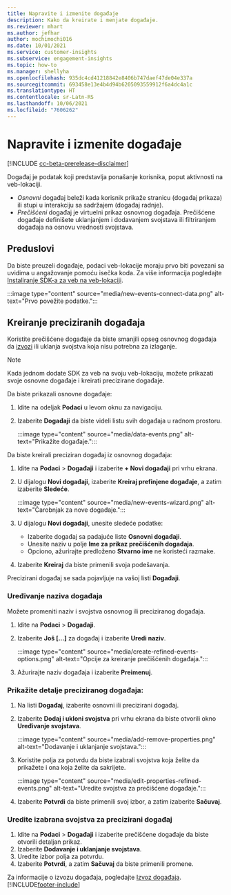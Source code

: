```yaml
---
title: Napravite i izmenite događaje
description: Kako da kreirate i menjate događaje.
ms.reviewer: mhart
ms.author: jefhar
author: mochimochi016
ms.date: 10/01/2021
ms.service: customer-insights
ms.subservice: engagement-insights
ms.topic: how-to
ms.manager: shellyha
ms.openlocfilehash: 935dc4cd41218842e8406b747daef47de04e337a
ms.sourcegitcommit: 693458e13e4b4d94b6205093559912f6a4dc4a1c
ms.translationtype: HT
ms.contentlocale: sr-Latn-RS
ms.lasthandoff: 10/06/2021
ms.locfileid: "7606262"
---
```

# <a name="create-and-modify-events"></a>Napravite i izmenite događaje

[!INCLUDE [cc-beta-prerelease-disclaimer](includes/cc-beta-prerelease-disclaimer.md)]

Događaj je podatak koji predstavlja ponašanje korisnika, poput aktivnosti na veb-lokaciji.

- *Osnovni* događaj beleži kada korisnik prikaže stranicu (događaj prikaza) ili stupi u interakciju sa sadržajem (događaj radnje).
- *Prečišćeni* događaj je virtuelni prikaz osnovnog događaja. Prečišćene događaje definišete uklanjanjem i dodavanjem svojstava ili filtriranjem događaja na osnovu vrednosti svojstava.

## <a name="prerequisites"></a>Preduslovi

Da biste preuzeli događaje, podaci veb-lokacije moraju prvo biti povezani sa uvidima u angažovanje pomoću isečka koda. Za više informacija pogledajte [Instaliranje SDK-a za veb na veb-lokaciji](instrument-website.md).

 :::image type="content" source="media/new-events-connect-data.png" alt-text="Prvo povežite podatke.":::

## <a name="create-refined-events"></a>Kreiranje preciziranih događaja

Koristite prečišćene događaje da biste smanjili opseg osnovnog događaja da [izvozi](export-events.md) ili uklanja svojstva koja nisu potrebna za izlaganje.

> [!NOTE]
> Kada jednom dodate SDK za veb na svoju veb-lokaciju, možete prikazati svoje osnovne događaje i kreirati precizirane događaje. 

Da biste prikazali osnovne događaje:

1. Idite na odeljak **Podaci** u levom oknu za navigaciju.

1. Izaberite **Događaji** da biste videli listu svih događaja u radnom prostoru.

    :::image type="content" source="media/data-events.png" alt-text="Prikažite događaje.":::

Da biste kreirali preciziran događaj iz osnovnog događaja: 

1. Idite na **Podaci** > **Događaji** i izaberite **+ Novi događaji** pri vrhu ekrana.

1. U dijalogu **Novi događaji**, izaberite **Kreiraj prefinjene događaje**, a zatim izaberite **Sledeće**.
   
     :::image type="content" source="media/new-events-wizard.png" alt-text="Čarobnjak za nove događaje.":::
     
1. U dijalogu **Novi događaji**, unesite sledeće podatke:

   - Izaberite događaj sa padajuće liste **Osnovni događaji**.
   - Unesite naziv u polje **Ime za prikaz prečišćenih događaja**.
   - Opciono, ažurirajte predloženo **Stvarno ime** ne koristeći razmake.

1. Izaberite **Kreiraj** da biste primenili svoja podešavanja.

Precizirani događaj se sada pojavljuje na vašoj listi **Događaji**.

### <a name="edit-event-name"></a>Uređivanje naziva događaja

Možete promeniti naziv i svojstva osnovnog ili preciziranog događaja.

1. Idite na **Podaci** > **Događaji**. 

1. Izaberite **Još [...]** za događaj i izaberite **Uredi naziv**.
    
     :::image type="content" source="media/create-refined-events-options.png" alt-text="Opcije za kreiranje prečišćenih događaja.":::

3. Ažurirajte naziv događaja i izaberite **Preimenuj**.

### <a name="view-the-details-of-a-refined-event"></a>Prikažite detalje preciziranog događaja:

1. Na listi **Događaj**, izaberite osnovni ili precizirani događaj. 

1. Izaberite **Dodaj i ukloni svojstva** pri vrhu ekrana da biste otvorili okno **Uređivanje svojstava**. 

     :::image type="content" source="media/add-remove-properties.png" alt-text="Dodavanje i uklanjanje svojstava.":::

1. Koristite polja za potvrdu da biste izabrali svojstva koja želite da prikažete i ona koja želite da sakrijete. 

   :::image type="content" source="media/edit-properties-refined-events.png" alt-text="Uredite svojstva za prečišćene događaje.":::

1. Izaberite **Potvrdi** da biste primenili svoj izbor, a zatim izaberite **Sačuvaj**.


### <a name="edit-selected-properties-for-a-refined-event"></a>Uredite izabrana svojstva za precizirani događaj

1. Idite na **Podaci** > **Događaji** i izaberite prečišćene događaje da biste otvorili detaljan prikaz.
1. Izaberite **Dodavanje i uklanjanje svojstava**. 
1. Uredite izbor polja za potvrdu.
1. Izaberite **Potvrdi**, a zatim **Sačuvaj** da biste primenili promene.

Za informacije o izvozu događaja, pogledajte [Izvoz događaja](export-events.md).
[!INCLUDE[footer-include](../includes/footer-banner.md)]
